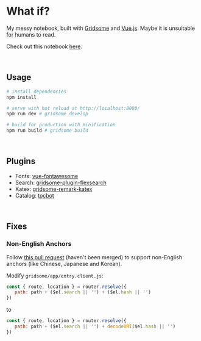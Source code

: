 # What if?

My messy notebook, built with [Gridsome](https://gridsome.org/) and [Vue.js](https://vuejs.org/). Maybe it is unsuitable for humans to read.

Check out this notebook [here](https://notebook.renovamen.ink).

&nbsp;
## Usage

```bash
# install dependencies
npm install

# serve with hot reload at http://localhost:8080/
npm run dev # gridsome develop

# build for production with minification
npm run build # gridsome build
```

&nbsp;
## Plugins

- Fonts: [vue-fontawesome](https://github.com/FortAwesome/vue-fontawesome)
- Search: [gridsome-plugin-flexsearch](https://github.com/thetre97/gridsome-plugin-flexsearch)
- Katex: [gridsome-remark-katex](https://github.com/pchorus/gridsome-remark-katex)
- Catalog: [tocbot](https://github.com/tscanlin/tocbot)

&nbsp;
## Fixes

### Non-English Anchors

Follow [this pull request](https://github.com/gridsome/gridsome/pull/1293) (haven't been merged) to support non-English anchors (like Chinese, Japanese and Korean).

Modify `gridsome/app/entry.client.js`:

```js
const { route, location } = router.resolve({ 
   path: path + ($el.search || '') + ($el.hash || '') 
}) 
```

to 

```js
const { route, location } = router.resolve({ 
   path: path + ($el.search || '') + decodeURI($el.hash || '')
}) 
```